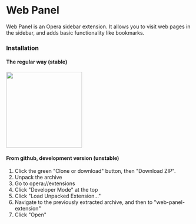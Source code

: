 # Web Panel

Web Panel is an Opera sidebar extension. It allows you to visit web pages in the sidebar, and adds basic functionality like bookmarks.

### Installation

#### The regular way (stable)

<a href="https://addons.opera.com/extensions/details/web-panel/"><img src="https://dev.opera.com/extensions/branding-guidelines/addons_206x58_en@2x.png" width=206></a>

#### From github, development version (unstable)

1. Click the green "Clone or download" button, then "Download ZIP".
2. Unpack the archive
3. Go to opera://extensions
4. Click "Developer Mode" at the top
5. Click "Load Unpacked Extension..."
6. Navigate to the previously extracted archive, and then to "web-panel-extension"
7. Click "Open"
